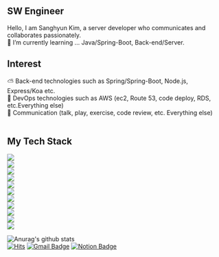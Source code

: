 

## SW Engineer
Hello, I am Sanghyun Kim, a server developer who communicates and collaborates passionately.<br/>
🌱 I’m currently learning ... Java/Spring-Boot, Back-end/Server.<br/>

## Interest
⛅ Back-end technologies such as Spring/Spring-Boot, Node.js, Express/Koa etc.<br/>
💼 DevOps technologies such as AWS (ec2, Route 53, code deploy, RDS, etc.Everything else)<br/>
👬 Communication (talk, play, exercise, code review, etc. Everything else)<br/><br/>

## My Tech Stack
<img src="https://img.shields.io/badge/Python-3766AB?style=flat-square&logo=Python&logoColor=white"/></a>  
<img src="https://img.shields.io/badge/C-A8B9CC?style=flat-square&logo=C&logoColor=white"/></a>  
<img src="https://img.shields.io/badge/Java-007396?style=flat-square&logo=Java&logoColor=white"/></a>  
<img src="https://img.shields.io/badge/JavaScript-F7DF1E?style=flat-square&logo=JavaScript&logoColor=white"/></a>  
<img src="https://img.shields.io/badge/AWS-232F3E?style=flat-square&logo=Amazon&logoColor=white"/></a>  
<img src="https://img.shields.io/badge/Spring-6DB33f?style=flat-square&logo=Spring&logoColor=white"/></a>  
<img src="https://img.shields.io/badge/MySQL-4479A1?style=flat-square&logo=MySQL&logoColor=white"/></a>  
<img src="https://img.shields.io/badge/Django-092E20?style=flat-square&logo=Django&logoColor=white"/></a>  
<img src="https://img.shields.io/badge/GitHub-181717?style=flat-square&logo=GitHub&logoColor=white"/></a>  
<img src="https://img.shields.io/badge/Node-339933?style=flat-square&logo=Node.js&logoColor=white"/></a>  
<img src="https://img.shields.io/badge/Oracle-F80000?style=flat-square&logo=Oracle&logoColor=white"/></a>  


![Anurag's github stats](https://github-readme-stats.vercel.app/api?username=ksh030506&show_icons=true)<br/>
[![Hits](https://hits.seeyoufarm.com/api/count/incr/badge.svg?url=https%3A%2F%2Fgithub.com%2Fksh030506&count_bg=%2379C83D&title_bg=%23555555&icon=&icon_color=%23E7E7E7&title=hits&edge_flat=false)](https://hits.seeyoufarm.com)
[![Gmail Badge](https://img.shields.io/badge/Gmail-d14836?style=flat-square&logo=Gmail&logoColor=white&link=llmm030506@gmail.com)](llmm030506@gmail.com)
[![Notion Badge](http://img.shields.io/badge/Notion%20blog-black?style=flat-square&logo=Notion&link=https://www.notion.so/Kim-Sanghyeon-14a971a3d2a9477c9719d685e2463e73)](https://www.notion.so/Kim-Sanghyeon-14a971a3d2a9477c9719d685e2463e73)


<br/>
<br/>
